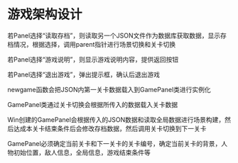 # 游戏架构设计



若Panel选择“读取存档”，则读取另一个JSON文件作为数据库获取数据，显示存档情况，根据选择，调用parent指针进行场景切换和关卡切换

若Panel选择“游戏说明”，则显示游戏说明内容，提供返回按钮

若Panel选择“退出游戏”，弹出提示框，确认后退出游戏

newgame函数会把JSON内第一关卡数据载入到GamePanel类进行实例化

GamePanel类通过关卡切换会根据所传入的数据载入关卡数据

Win创建的GamePanel会根据传入的JSON数据和读取全局数据进行场景构建，然后达成本关卡结束条件后会修改存档数据，然后调用关卡切换到下一关卡

GamePanel必须确定当前关卡和下一关卡的关卡编号，确定当前关卡的背景，人物初始位置，敌人信息，全局信息，游戏结束条件等